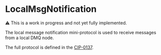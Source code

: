 # LocalMsgNotification

:warning: This is a work in progress and not yet fully implemented.

The local message notification mini-protocol is used to receive messages from a local DMQ node.

The full protocol is defined in the [CIP-0137](https://github.com/cardano-scaling/CIPs/tree/master/CIP-0137#local-message-notification-mini-protocol).
